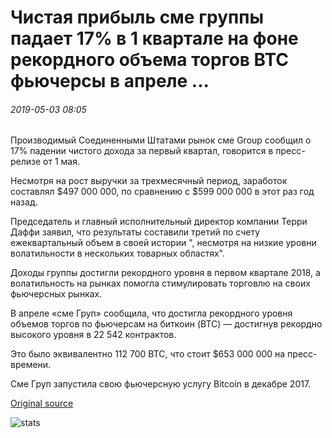# Чистая прибыль сме группы падает 17% в 1 квартале на фоне рекордного объема торгов BTC фьючерсы в апреле ...

###### 2019-05-03 08:05

Производимый Соединенными Штатами рынок сме Group сообщил о 17% падении чистого дохода за первый квартал, говорится в пресс-релизе от 1 мая.

Несмотря на рост выручки за трехмесячный период, заработок составлял $497 000 000, по сравнению с $599 000 000 в этот раз год назад.

Председатель и главный исполнительный директор компании Терри Даффи заявил, что результаты составили третий по счету ежеквартальный объем в своей истории ", несмотря на низкие уровни волатильности в нескольких товарных областях".

Доходы группы достигли рекордного уровня в первом квартале 2018, а волатильность на рынках помогла стимулировать торговлю на своих фьючерсных рынках.

В апреле «сме Груп» сообщила, что достигла рекордного уровня объемов торгов по фьючерсам на биткоин (BTC) — достигнув рекордно высокого уровня в 22 542 контрактов.

Это было эквивалентно 112 700 BTC, что стоит $653 000 000 на пресс-времени.

Сме Груп запустила свою фьючерсную услугу Bitcoin в декабре 2017.

[Original source](https://cointelegraph.com/news/cme-groups-net-income-falls-17-in-q1-amid-record-btc-futures-trading-volume-in-april)

![stats](https://c.statcounter.com/11760860/0/a89fa40b/1/ "stats")